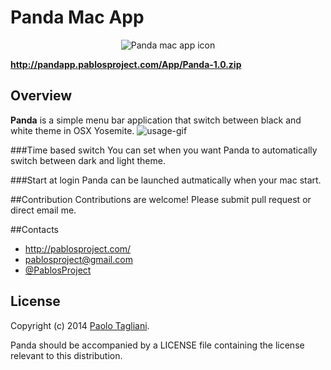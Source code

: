 # Panda Mac App

<p align="center">
  <img src="http://pandapp.pablosproject.com/img/pandaLogo_small.png" alt="Panda mac app icon"/>
</p>

__<http://pandapp.pablosproject.com/App/Panda-1.0.zip>__

## Overview

**Panda** is a simple menu bar application that switch between black and white theme in OSX Yosemite.
![usage-gif](http://pandapp.pablosproject.com/img/bg-mac-2.gif)

###Time based switch
You can set when you want Panda to automatically switch between dark and light theme.

###Start at login
Panda can be launched autmatically when your mac start.

##Contribution
Contributions are welcome! Please submit pull request or direct email me.

##Contacts
- <http://pablosproject.com/>
- <pablosproject@gmail.com>
- [@PablosProject](https://twitter.com/PablosProject)

## License

Copyright (c) 2014 [Paolo Tagliani](<pablosproject@gmail.com>).

Panda should be accompanied by a LICENSE file containing the license relevant to this distribution.
